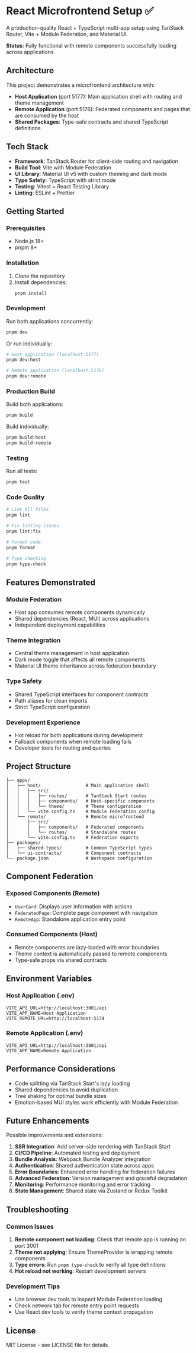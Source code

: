 # React Microfrontend Setup ✅

A production-quality React + TypeScript multi-app setup using TanStack Router, Vite + Module Federation, and Material UI.

**Status**: Fully functional with remote components successfully loading across applications.

## Architecture

This project demonstrates a microfrontend architecture with:

- **Host Application** (port 5177): Main application shell with routing and theme management
- **Remote Application** (port 5176): Federated components and pages that are consumed by the host
- **Shared Packages**: Type-safe contracts and shared TypeScript definitions

## Tech Stack

- **Framework**: TanStack Router for client-side routing and navigation
- **Build Tool**: Vite with Module Federation
- **UI Library**: Material UI v5 with custom theming and dark mode
- **Type Safety**: TypeScript with strict mode
- **Testing**: Vitest + React Testing Library
- **Linting**: ESLint + Prettier

## Getting Started

### Prerequisites

- Node.js 18+
- pnpm 8+

### Installation

1. Clone the repository
2. Install dependencies:
   ```bash
   pnpm install
   ```

### Development

Run both applications concurrently:

```bash
pnpm dev
```

Or run individually:

```bash
# Host application (localhost:5177)
pnpm dev:host

# Remote application (localhost:5176)
pnpm dev:remote
```

### Production Build

Build both applications:

```bash
pnpm build
```

Build individually:

```bash
pnpm build:host
pnpm build:remote
```

### Testing

Run all tests:

```bash
pnpm test
```

### Code Quality

```bash
# Lint all files
pnpm lint

# Fix linting issues
pnpm lint:fix

# Format code
pnpm format

# Type checking
pnpm type-check
```

## Features Demonstrated

### Module Federation

- Host app consumes remote components dynamically
- Shared dependencies (React, MUI) across applications
- Independent deployment capabilities

### Theme Integration

- Central theme management in host application
- Dark mode toggle that affects all remote components
- Material UI theme inheritance across federation boundary

### Type Safety

- Shared TypeScript interfaces for component contracts
- Path aliases for clean imports
- Strict TypeScript configuration

### Development Experience

- Hot reload for both applications during development
- Fallback components when remote loading fails
- Developer tools for routing and queries

## Project Structure

```
├── apps/
│   ├── host/                 # Main application shell
│   │   ├── src/
│   │   │   ├── routes/       # TanStack Start routes
│   │   │   ├── components/   # Host-specific components
│   │   │   └── theme/        # Theme configuration
│   │   └── vite.config.ts    # Module Federation config
│   └── remote/               # Remote microfrontend
│       ├── src/
│       │   ├── components/   # Federated components
│       │   └── routes/       # Standalone routes
│       └── vite.config.ts    # Federation exports
├── packages/
│   ├── shared-types/         # Common TypeScript types
│   └── ui-contracts/         # Component contracts
└── package.json              # Workspace configuration
```

## Component Federation

### Exposed Components (Remote)

- `UserCard`: Displays user information with actions
- `FederatedPage`: Complete page component with navigation
- `RemoteApp`: Standalone application entry point

### Consumed Components (Host)

- Remote components are lazy-loaded with error boundaries
- Theme context is automatically passed to remote components
- Type-safe props via shared contracts

## Environment Variables

### Host Application (.env)

```env
VITE_API_URL=http://localhost:3001/api
VITE_APP_NAME=Host Application
VITE_REMOTE_URL=http://localhost:5174
```

### Remote Application (.env)

```env
VITE_API_URL=http://localhost:3001/api
VITE_APP_NAME=Remote Application
```

## Performance Considerations

- Code splitting via TanStack Start's lazy loading
- Shared dependencies to avoid duplication
- Tree shaking for optimal bundle sizes
- Emotion-based MUI styles work efficiently with Module Federation

## Future Enhancements

Possible improvements and extensions:

1. **SSR Integration**: Add server-side rendering with TanStack Start
2. **CI/CD Pipeline**: Automated testing and deployment
3. **Bundle Analysis**: Webpack Bundle Analyzer integration
4. **Authentication**: Shared authentication state across apps
5. **Error Boundaries**: Enhanced error handling for federation failures
6. **Advanced Federation**: Version management and graceful degradation
7. **Monitoring**: Performance monitoring and error tracking
8. **State Management**: Shared state via Zustand or Redux Toolkit

## Troubleshooting

### Common Issues

1. **Remote component not loading**: Check that remote app is running on port 3001
2. **Theme not applying**: Ensure ThemeProvider is wrapping remote components
3. **Type errors**: Run `pnpm type-check` to verify all type definitions
4. **Hot reload not working**: Restart development servers

### Development Tips

- Use browser dev tools to inspect Module Federation loading
- Check network tab for remote entry point requests
- Use React dev tools to verify theme context propagation

## License

MIT License - see LICENSE file for details.
